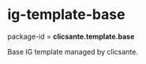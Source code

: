 # ig-template-base

package-id = **clicsante.template.base**

Base IG template managed by clicsante.